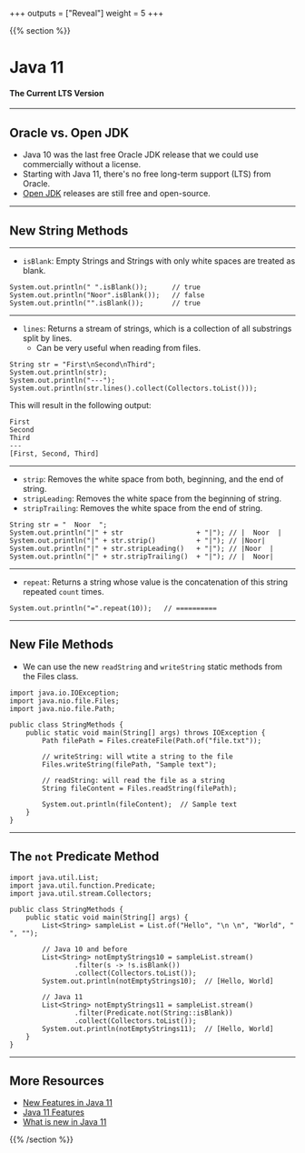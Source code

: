 +++
outputs = ["Reveal"]
weight = 5
+++

{{% section %}}

# Java 11
#### The Current LTS Version

---

##  Oracle vs. Open JDK

- Java 10 was the last free Oracle JDK release that we could use commercially without a license.
- Starting with Java 11, there's no free long-term support (LTS) from Oracle.
- [Open JDK](https://jdk.java.net/) releases are still free and open-source.

---

##  New String Methods

---

- `isBlank`: Empty Strings and Strings with only white spaces are treated as blank.
  
```java{}
System.out.println(" ".isBlank());      // true
System.out.println("Noor".isBlank());   // false
System.out.println("".isBlank());       // true
```

---

- `lines`: Returns a stream of strings, which is a collection of all substrings split by lines.
  - Can be very useful when reading from files.
  
```java{}
String str = "First\nSecond\nThird"; 
System.out.println(str);
System.out.println("---");
System.out.println(str.lines().collect(Collectors.toList()));
```

This will result in the following output:

```
First
Second
Third
---
[First, Second, Third]
```

---
- `strip`: Removes the white space from both, beginning, and the end of string.
- `stripLeading`: Removes the white space from the beginning of string.
- `stripTrailing`: Removes the white space from the end of string.


```java{}
String str = "  Noor  ";
System.out.println("|" + str                  + "|"); // |  Noor  |
System.out.println("|" + str.strip()          + "|"); // |Noor|
System.out.println("|" + str.stripLeading()   + "|"); // |Noor  |
System.out.println("|" + str.stripTrailing()  + "|"); // |  Noor|
```

---
- `repeat`: Returns a string whose value is the concatenation of this string repeated `count` times.

```java{}
System.out.println("=".repeat(10));   // ==========
```
---

## New File Methods

- We can use the new `readString` and `writeString` static methods from the Files class.

```java{}
import java.io.IOException;
import java.nio.file.Files;
import java.nio.file.Path;

public class StringMethods {
    public static void main(String[] args) throws IOException {
        Path filePath = Files.createFile(Path.of("file.txt"));
        
        // writeString: will wtite a string to the file
        Files.writeString(filePath, "Sample text");
        
        // readString: will read the file as a string
        String fileContent = Files.readString(filePath);
        
        System.out.println(fileContent);  // Sample text
    }
}
```

---

## The `not` Predicate Method

```java{}
import java.util.List;
import java.util.function.Predicate;
import java.util.stream.Collectors;

public class StringMethods {
    public static void main(String[] args) {
        List<String> sampleList = List.of("Hello", "\n \n", "World", " ", "");

        // Java 10 and before
        List<String> notEmptyStrings10 = sampleList.stream()
                .filter(s -> !s.isBlank())
                .collect(Collectors.toList());
        System.out.println(notEmptyStrings10);  // [Hello, World]

        // Java 11
        List<String> notEmptyStrings11 = sampleList.stream()
                .filter(Predicate.not(String::isBlank))
                .collect(Collectors.toList());
        System.out.println(notEmptyStrings11);  // [Hello, World]
    }
}
```

---

## More Resources

- [New Features in Java 11](https://www.baeldung.com/java-11-new-features)
- [Java 11 Features](https://www.journaldev.com/24601/java-11-features)
- [What is new in Java 11](https://mkyong.com/java/what-is-new-in-java-11/)

{{% /section %}}
